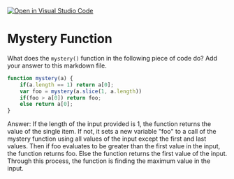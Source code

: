 [![Open in Visual Studio Code](https://classroom.github.com/assets/open-in-vscode-718a45dd9cf7e7f842a935f5ebbe5719a5e09af4491e668f4dbf3b35d5cca122.svg)](https://classroom.github.com/online_ide?assignment_repo_id=11753688&assignment_repo_type=AssignmentRepo)
# Mystery Function

What does the `mystery()` function in the following piece of code do? Add your
answer to this markdown file.

```javascript
function mystery(a) {
    if(a.length == 1) return a[0];
    var foo = mystery(a.slice(1, a.length))
    if(foo > a[0]) return foo;
    else return a[0];
}
```

Answer:
If the length of the input provided is 1, the function returns the value of the
single item. If not, it sets a new variable "foo" to a call of the mystery
function using all values of the input except the first and last values. Then
if foo evaluates to be greater than the first value in the input, the function
returns foo. Else the function returns the first value of the input. Through
this process, the function is finding the maximum value in the input.